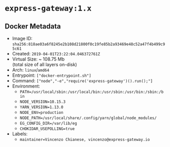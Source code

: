 # `express-gateway:1.x`

## Docker Metadata

- Image ID: `sha256:818ae03a6f8245e2b108d21800f0c19fe85b2a93469e48c52a47f4b499c95c61`
- Created: `2019-04-01T23:22:04.046372761Z`
- Virtual Size: ~ 108.75 Mb  
  (total size of all layers on-disk)
- Arch: `linux`/`amd64`
- Entrypoint: `["docker-entrypoint.sh"]`
- Command: `["node","-e","require('express-gateway')().run();"]`
- Environment:
  - `PATH=/usr/local/sbin:/usr/local/bin:/usr/sbin:/usr/bin:/sbin:/bin`
  - `NODE_VERSION=10.15.3`
  - `YARN_VERSION=1.13.0`
  - `NODE_ENV=production`
  - `NODE_PATH=/usr/local/share/.config/yarn/global/node_modules/`
  - `EG_CONFIG_DIR=/var/lib/eg`
  - `CHOKIDAR_USEPOLLING=true`
- Labels:
  - `maintainer=Vincenzo Chianese, vincenzo@express-gateway.io`
